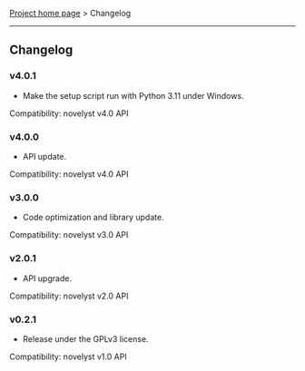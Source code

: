 [Project home page](index) > Changelog

------------------------------------------------------------------------

## Changelog

### v4.0.1

- Make the setup script run with Python 3.11 under Windows.

Compatibility: novelyst v4.0 API

### v4.0.0

- API update. 

Compatibility: novelyst v4.0 API

### v3.0.0

- Code optimization and library update. 

Compatibility: novelyst v3.0 API

### v2.0.1

- API upgrade.

Compatibility: novelyst v2.0 API

### v0.2.1

- Release under the GPLv3 license.

Compatibility: novelyst v1.0 API
